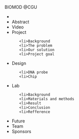 BIOMOD @CGU
<!-- 主頁 -->
<ul>
  <li>
  <li>Abstract
  <li>Video
  <li>Project
   <ul>
     
    <li>Background
    <li>The problem
    <li>Our solution
    <li>Project goal
      
   </ul>
   
  <li>Design
  
   <ol>
  
    <li>DNA probe
    <li>Chip
    
   </ol>
   
  <li>Lab
  
   <ul>
  
    <li>Background
    <li>Materials and methods
    <li>Result
    <li>Conclusion
    <li>Refference
    
   </ul>
   
  <li>Future
  
  <li>Team
  
  <li>Sponsors
  
</ul>
